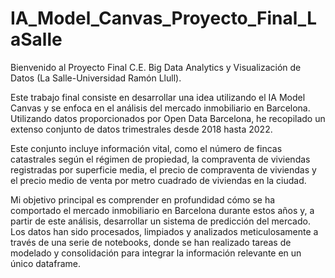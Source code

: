 # IA_Model_Canvas_Proyecto_Final_LaSalle

Bienvenido al Proyecto Final C.E. Big Data Analytics y Visualización de Datos (La Salle-Universidad Ramón Llull). 

Este trabajo final consiste en desarrollar una idea utilizando el IA Model Canvas y se enfoca en el análisis del mercado inmobiliario en Barcelona. Utilizando datos proporcionados por Open Data Barcelona, he recopilado un extenso conjunto de datos trimestrales desde 2018 hasta 2022. 

Este conjunto incluye información vital, como el número de fincas catastrales según el régimen de propiedad, la compraventa de viviendas registradas por superficie media, el precio de compraventa de viviendas y el precio medio de venta por metro cuadrado de viviendas en la ciudad.

Mi objetivo principal es comprender en profundidad cómo se ha comportado el mercado inmobiliario en Barcelona durante estos años y, a partir de este análisis, desarrollar un sistema de predicción del mercado. Los datos han sido procesados, limpiados y analizados meticulosamente a través de una serie de notebooks, donde se han realizado tareas de modelado y consolidación para integrar la información relevante en un único dataframe.
